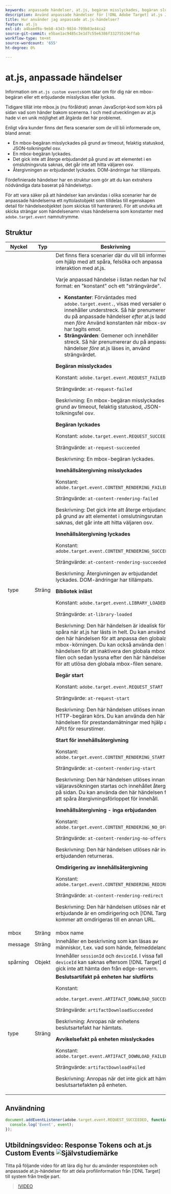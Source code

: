 ```yaml
---
keywords: anpassade händelser, at.js, begäran misslyckades, begäran slutfördes, innehållsåtergivning misslyckades, innehållsåtergivning slutfördes, biblioteket lästes in, begäranstart, innehållsåtergivning, inga erbjudanden, omdirigering av innehållsåtergivning, anpassade händelser2
description: Använd anpassade händelser för [!DNL Adobe Target] at.js JavaScript-bibliotek som ska meddelas när en mbox-begäran eller ett erbjudande misslyckas eller lyckas.
title: Hur använder jag anpassade at.js-händelser?
feature: at.js
exl-id: a4baed9a-9eb8-4343-9834-709b03e44ca2
source-git-commit: e5bae1ac9485c3e1d7c55e6386f332755196ffab
workflow-type: tm+mt
source-wordcount: '655'
ht-degree: 0%

---
```


# at.js, anpassade händelser

Information om `at.js custom events`som talar om för dig när en mbox-begäran eller ett erbjudande misslyckas eller lyckas.

Tidigare tillät inte mbox.js (nu föråldrat) annan JavaScript-kod som körs på sidan vad som händer bakom scenerna. I och med utvecklingen av at.js hade vi en unik möjlighet att åtgärda det här problemet.

Enligt våra kunder finns det flera scenarier som de vill bli informerade om, bland annat:

* En mbox-begäran misslyckades på grund av timeout, felaktig statuskod, JSON-tolkningsfel osv.
* En mbox-begäran lyckades.
* Det gick inte att återge erbjudandet på grund av att elementet i en omslutningsruta saknas, det går inte att hitta väljaren osv.
* Återgivningen av erbjudandet lyckades. DOM-ändringar har tillämpats.

Fördefinierade händelser har en struktur som gör att du kan extrahera nödvändiga data baserat på händelsetyp.

För att vara säker på att händelser kan användas i olika scenarier har de anpassade händelserna ett nyttolastobjekt som tilldelas till egenskapen detail för händelseobjektet (som skickas till hanteraren). För att undvika att skicka strängar som händelsenamn visas händelserna som konstanter med `adobe.target.event` namnutrymme.

## Struktur

| Nyckel | Typ | Beskrivning |
|--- |--- |--- |
| type | Sträng | Det finns flera scenarier där du vill bli informerad om hjälp med att spåra, felsöka och anpassa interaktion med at.js.<p>Varje anpassad händelse i listan nedan har två format: en &quot;konstant&quot; och ett &quot;strängvärde&quot;.<ul><li>**Konstanter**: Förväntades med `adobe.target.event.`, visas med versaler och innehåller understreck. Så här prenumererar du på anpassade händelser *efter* at.js laddas men *före* Använd konstanten när mbox-svaret har tagits emot.</li><li>**Strängvärden**: Gemener och innehåller streck. Så här prenumererar du på anpassade händelser *före* at.js läses in, använd strängvärdet.</li></ul>**Begäran misslyckades**<p>Konstant: `adobe.target.event.REQUEST_FAILED`<p>Strängvärde: `at-request-failed`<p>Beskrivning: En mbox-begäran misslyckades på grund av timeout, felaktig statuskod, JSON-tolkningsfel osv.<p>**Begäran lyckades**<p>Konstant: `adobe.target.event.REQUEST_SUCCEEDED`<p>Strängvärde: `at-request-succeeded`<p>Beskrivning: En mbox-begäran lyckades.<p>**Innehållsåtergivning misslyckades**<p>Konstant: `adobe.target.event.CONTENT_RENDERING_FAILED`<p>Strängvärde: `at-content-rendering-failed`<p>Beskrivning: Det gick inte att återge erbjudandet på grund av att elementet i omslutningsrutan saknas, det går inte att hitta väljaren osv.<p>**Innehållsåtergivning lyckades**<p>Konstant: `adobe.target.event.CONTENT_RENDERING_SUCCEEDED`<p>Strängvärde: `at-content-rendering-succeeded`<p>Beskrivning: Återgivningen av erbjudandet lyckades. DOM-ändringar har tillämpats.<p>**Bibliotek inläst**<p>Konstant: `adobe.target.event.LIBRARY_LOADED`<p>Strängvärde: `at-library-loaded`<p>Beskrivning: Den här händelsen är idealisk för att spåra när at.js har lästs in helt. Du kan använda den här händelsen för att anpassa den globala mbox-körningen. Du kan också använda den här händelsen för att inaktivera den globala mbox-filen och sedan lyssna efter den här händelsen för att utlösa den globala mbox-filen senare.<p>**Begär start**<p>Konstant: `adobe.target.event.REQUEST_START`<p>Strängvärde: `at-request-start`<p>Beskrivning: Den här händelsen utlöses innan en HTTP-begäran körs. Du kan använda den här händelsen för prestandamätningar med hjälp av API:t för resurstimer.<p>**Start för innehållsåtergivning**<p>Konstant: `adobe.target.event.CONTENT_RENDERING_START`<p>Strängvärde: `at-content-rendering-start`<p>Beskrivning: Den här händelsen utlöses innan väljaravsökningen startas och innehållet återges på sidan. Du kan använda den här händelsen för att spåra återgivningsförloppet för innehåll.<p>**Innehållsåtergivning - inga erbjudanden**<p>Konstant: `adobe.target.event.CONTENT_RENDERING_NO_OFFERS`<p>Strängvärde: `at-content-rendering-no-offers`<p>Beskrivning: Den här händelsen utlöses när inga erbjudanden returneras.<p>**Omdirigering av innehållsåtergivning**<p>Konstant: `adobe.target.event.CONTENT_RENDERING_REDIRECT`<p>Strängvärde: `at-content-rendering-redirect`<p>Beskrivning: Den här händelsen utlöses när ett erbjudande är en omdirigering och [!DNL Target] kommer att omdirigeras till en annan URL. |
| mbox | Sträng | mbox name |
| message | Sträng | Innehåller en beskrivning som kan läsas av människor, t.ex. vad som hände, felmeddelandet. |
| spårning | Objekt | Innehåller `sessionId` och `deviceId`. I vissa fall `deviceId` kan saknas eftersom [!DNL Target] det gick inte att hämta den från edge-servern. |
| type | Sträng | **Beslutsartifakt på enheten har slutförts**<p>Konstant:<p>`adobe.target.event.ARTIFACT_DOWNLOAD_SUCCEEDED`<p>Strängvärde: `artifactDownloadSucceeded`<p>Beskrivning: Anropas när enhetens beslutsartefakt har hämtats.<p>**Avvikelsefakt på enheten misslyckades**<p>Konstant: `adobe.target.event.ARTIFACT_DOWNLOAD_FAILED`<p>Strängvärde: `artifactDownloadFailed`<p>Beskrivning: Anropas när det inte gick att hämta beslutsartefakten på enheten. |

## Användning

```javascript {line-numbers="true"}
document.addEventListener(adobe.target.event.REQUEST_SUCCEEDED, function(event) { 
  console.log('Event', event); 
});
```

## Utbildningsvideo: Response Tokens och at.js Custom Events ![Självstudiemärke](../../../assets/tutorial.png)

Titta på följande video för att lära dig hur du använder responstoken och anpassade at.js-händelser för att dela profilinformation från [!DNL Target] till system från tredje part.

>[!VIDEO](https://video.tv.adobe.com/v/23253/?quality=12)
